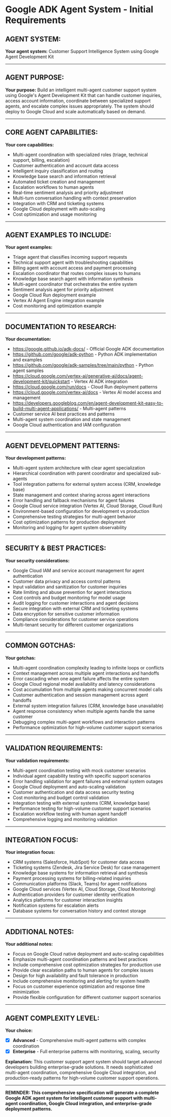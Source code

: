 # Google ADK Agent System - Initial Requirements

## AGENT SYSTEM:

**Your agent system:** Customer Support Intelligence System using Google Agent Development Kit

---

## AGENT PURPOSE:

**Your purpose:** Build an intelligent multi-agent customer support system using Google's Agent Development Kit that can handle customer inquiries, access account information, coordinate between specialized support agents, and escalate complex issues appropriately. The system should deploy to Google Cloud and scale automatically based on demand.

---

## CORE AGENT CAPABILITIES:

**Your core capabilities:**
- Multi-agent coordination with specialized roles (triage, technical support, billing, escalation)
- Customer authentication and account data access
- Intelligent inquiry classification and routing
- Knowledge base search and information retrieval
- Automated ticket creation and management
- Escalation workflows to human agents
- Real-time sentiment analysis and priority adjustment
- Multi-turn conversation handling with context preservation
- Integration with CRM and ticketing systems
- Google Cloud deployment with auto-scaling
- Cost optimization and usage monitoring

---

## AGENT EXAMPLES TO INCLUDE:

**Your agent examples:**
- Triage agent that classifies incoming support requests
- Technical support agent with troubleshooting capabilities
- Billing agent with account access and payment processing
- Escalation coordinator that routes complex issues to humans
- Knowledge base search agent with information synthesis
- Multi-agent coordinator that orchestrates the entire system
- Sentiment analysis agent for priority adjustment
- Google Cloud Run deployment example
- Vertex AI Agent Engine integration example
- Cost monitoring and optimization example

---

## DOCUMENTATION TO RESEARCH:

**Your documentation:**
- https://google.github.io/adk-docs/ - Official Google ADK documentation
- https://github.com/google/adk-python - Python ADK implementation and examples
- https://github.com/google/adk-samples/tree/main/python - Python agent samples
- https://cloud.google.com/vertex-ai/generative-ai/docs/agent-development-kit/quickstart - Vertex AI ADK integration
- https://cloud.google.com/run/docs - Cloud Run deployment patterns
- https://cloud.google.com/vertex-ai/docs - Vertex AI model access and management
- https://developers.googleblog.com/en/agent-development-kit-easy-to-build-multi-agent-applications/ - Multi-agent patterns
- Customer service AI best practices and patterns
- Multi-agent system coordination and state management
- Google Cloud authentication and IAM configuration

---

## AGENT DEVELOPMENT PATTERNS:

**Your development patterns:**
- Multi-agent system architecture with clear agent specialization
- Hierarchical coordination with parent coordinator and specialized sub-agents
- Tool integration patterns for external system access (CRM, knowledge base)
- State management and context sharing across agent interactions
- Error handling and fallback mechanisms for agent failures
- Google Cloud service integration (Vertex AI, Cloud Storage, Cloud Run)
- Environment-based configuration for development vs production
- Comprehensive testing strategies for multi-agent behavior
- Cost optimization patterns for production deployment
- Monitoring and logging for agent system observability

---

## SECURITY & BEST PRACTICES:

**Your security considerations:**
- Google Cloud IAM and service account management for agent authentication
- Customer data privacy and access control patterns
- Input validation and sanitization for customer inquiries
- Rate limiting and abuse prevention for agent interactions
- Cost controls and budget monitoring for model usage
- Audit logging for customer interactions and agent decisions
- Secure integration with external CRM and ticketing systems
- Data encryption for sensitive customer information
- Compliance considerations for customer service operations
- Multi-tenant security for different customer organizations

---

## COMMON GOTCHAS:

**Your gotchas:**
- Multi-agent coordination complexity leading to infinite loops or conflicts
- Context management across multiple agent interactions and handoffs
- Error cascading when one agent failure affects the entire system
- Google Cloud regional model availability and latency considerations
- Cost accumulation from multiple agents making concurrent model calls
- Customer authentication and session management across agent handoffs
- External system integration failures (CRM, knowledge base unavailable)
- Agent response consistency when multiple agents handle the same customer
- Debugging complex multi-agent workflows and interaction patterns
- Performance optimization for high-volume customer support scenarios

---

## VALIDATION REQUIREMENTS:

**Your validation requirements:**
- Multi-agent coordination testing with mock customer scenarios
- Individual agent capability testing with specific support scenarios
- Error handling validation for agent failures and external system outages
- Google Cloud deployment and auto-scaling validation
- Customer authentication and data access security testing
- Cost monitoring and budget control validation
- Integration testing with external systems (CRM, knowledge base)
- Performance testing for high-volume customer support scenarios
- Escalation workflow testing with human agent handoff
- Comprehensive logging and monitoring validation

---

## INTEGRATION FOCUS:

**Your integration focus:**
- CRM systems (Salesforce, HubSpot) for customer data access
- Ticketing systems (Zendesk, Jira Service Desk) for case management
- Knowledge base systems for information retrieval and synthesis
- Payment processing systems for billing-related inquiries
- Communication platforms (Slack, Teams) for agent notifications
- Google Cloud services (Vertex AI, Cloud Storage, Cloud Monitoring)
- Authentication providers for customer identity verification
- Analytics platforms for customer interaction insights
- Notification systems for escalation alerts
- Database systems for conversation history and context storage

---

## ADDITIONAL NOTES:

**Your additional notes:**
- Focus on Google Cloud native deployment and auto-scaling capabilities
- Emphasize multi-agent coordination patterns and best practices
- Include comprehensive cost optimization strategies for production use
- Provide clear escalation paths to human agents for complex issues
- Design for high availability and fault tolerance in production
- Include comprehensive monitoring and alerting for system health
- Focus on customer experience optimization and response time minimization
- Provide flexible configuration for different customer support scenarios

---

## AGENT COMPLEXITY LEVEL:

**Your choice:**
- [x] **Advanced** - Comprehensive multi-agent patterns with complex coordination
- [x] **Enterprise** - Full enterprise patterns with monitoring, scaling, security

**Explanation:** This customer support agent system should target advanced developers building enterprise-grade solutions. It needs sophisticated multi-agent coordination, comprehensive Google Cloud integration, and production-ready patterns for high-volume customer support operations.

---

**REMINDER: This comprehensive specification will generate a complete Google ADK agent system for intelligent customer support with multi-agent coordination, Google Cloud integration, and enterprise-grade deployment patterns.**
